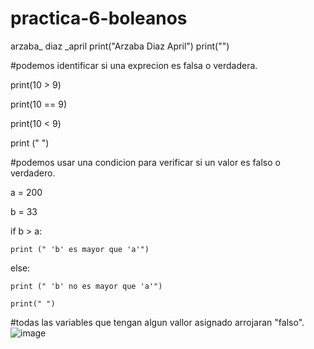 # practica-6-boleanos
arzaba_ diaz _april
print("Arzaba Diaz April")
print("")

#podemos identificar si una exprecion es falsa o verdadera.

print(10 > 9)

print(10 == 9)

print(10 < 9)

print (" ")



#podemos usar una condicion para verificar si un valor es falso o verdadero.

a = 200

b = 33



if b > a:

    print (" 'b' es mayor que 'a'")
else:


    print (" 'b' no es mayor que 'a'")
    
    print(" ")

#todas las variables que tengan algun vallor asignado arrojaran "falso".
![image](https://github.com/user-attachments/assets/b40c7117-6176-4e0d-aee3-ee84469be6a1)










